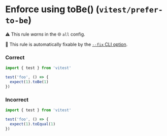 # Enforce using toBe() (`vitest/prefer-to-be`)

⚠️ This rule _warns_ in the 🌐 `all` config.

🔧 This rule is automatically fixable by the [`--fix` CLI option](https://eslint.org/docs/latest/user-guide/command-line-interface#--fix).

<!-- end auto-generated rule header -->

### Correct

```ts
import { test } from 'vitest'

test('foo', () => {
  expect(1).toBe(1)
})
```

### Incorrect

```ts
import { test } from 'vitest'

test('foo', () => {
  expect(1).toEqual(1)
})
```
